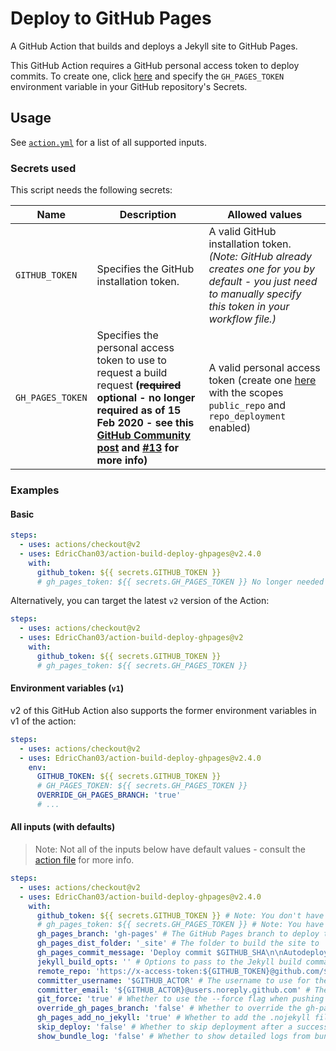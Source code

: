 # Deploy to GitHub Pages

A GitHub Action that builds and deploys a Jekyll site to GitHub Pages.

This GitHub Action requires a GitHub personal access token to deploy commits. To create one, click [here](https://github.com/settings/tokens/new?scopes=public_repo,repo_deployment&description=Token%20for%20Deploy%20GitHub%20Pages%20GitHub%20Action) and specify the `GH_PAGES_TOKEN` environment variable in your GitHub repository's Secrets.

## Usage

See [`action.yml`](./action.yml) for a list of all supported inputs.

### Secrets used

This script needs the following secrets:

Name | Description | Allowed values
---|---|---
 `GITHUB_TOKEN` | Specifies the GitHub installation token. | A valid GitHub installation token. _(Note: GitHub already creates one for you by default - you just need to manually specify this token in your workflow file.)_
 `GH_PAGES_TOKEN` | Specifies the personal access token to use to request a build request **(~~required~~ optional - no longer required as of 15 Feb 2020 - see this [GitHub Community post](https://github.community/t5/GitHub-Actions/Github-action-not-triggering-gh-pages-upon-push/m-p/46519/highlight/true#M6551) and [#13](https://github.com/EdricChan03/action-build-deploy-ghpages/issues/13) for more info)** | A valid personal access token (create one [here](https://github.com/settings/tokens/new?scopes=public_repo,repo_deployment&description=Token%20for%20Deploy%20GitHub%20Pages%20GitHub%20Action) with the scopes `public_repo` and `repo_deployment` enabled)

### Examples

#### Basic

```yml
steps:
  - uses: actions/checkout@v2
  - uses: EdricChan03/action-build-deploy-ghpages@v2.4.0
    with:
      github_token: ${{ secrets.GITHUB_TOKEN }}
      # gh_pages_token: ${{ secrets.GH_PAGES_TOKEN }} No longer needed - see https://github.community/t5/GitHub-Actions/Github-action-not-triggering-gh-pages-upon-push/m-p/46519/highlight/true#M6551 for more info
```

Alternatively, you can target the latest `v2` version of the Action:

```yml
steps:
  - uses: actions/checkout@v2
  - uses: EdricChan03/action-build-deploy-ghpages@v2
    with:
      github_token: ${{ secrets.GITHUB_TOKEN }}
      # gh_pages_token: ${{ secrets.GH_PAGES_TOKEN }}
```

#### Environment variables (`v1`)

v2 of this GitHub Action also supports the former environment variables in v1 of the action:

```yml
steps:
  - uses: actions/checkout@v2
  - uses: EdricChan03/action-build-deploy-ghpages@v2.4.0
    env:
      GITHUB_TOKEN: ${{ secrets.GITHUB_TOKEN }}
      # GH_PAGES_TOKEN: ${{ secrets.GH_PAGES_TOKEN }}
      OVERRIDE_GH_PAGES_BRANCH: 'true'
      # ...
```

#### All inputs (with defaults)

> Note: Not all of the inputs below have default values - consult the [action file](./action.yml) for more info.

```yml
steps:
  - uses: actions/checkout@v2
  - uses: EdricChan03/action-build-deploy-ghpages@v2.4.0
    with:
      github_token: ${{ secrets.GITHUB_TOKEN }} # Note: You don't have to create this secret - GitHub already does that for you (This input does not have a default value - you have to supply this yourself)
      # gh_pages_token: ${{ secrets.GH_PAGES_TOKEN }} # Note: You have to create this yourself - see the "Secrets used" section above for more info (This input does not have a default value - you have to supply this yourself) (As of 15 Feb 2020, this is no longer needed - see https://github.community/t5/GitHub-Actions/Github-action-not-triggering-gh-pages-upon-push/m-p/46519/highlight/true#M6551)
      gh_pages_branch: 'gh-pages' # The GitHub Pages branch to deploy the site to
      gh_pages_dist_folder: '_site' # The folder to build the site to
      gh_pages_commit_message: 'Deploy commit $GITHUB_SHA\n\nAutodeployed using $GITHUB_ACTION in $GITHUB_WORKFLOW' # The commit message to use when deploying the site
      jekyll_build_opts: '' # Options to pass to the Jekyll build command.
      remote_repo: 'https://x-access-token:${GITHUB_TOKEN}@github.com/${GITHUB_REPOSITORY}.git' # The repository to deploy the site to
      committer_username: '$GITHUB_ACTOR' # The username to use for the committer of the commit
      committer_email: '${GITHUB_ACTOR}@users.noreply.github.com' # The email to use for the committer of the commit
      git_force: 'true' # Whether to use the --force flag when pushing the commit
      override_gh_pages_branch: 'false' # Whether to override the gh-pages branch on push
      gh_pages_add_no_jekyll: 'true' # Whether to add the .nojekyll file to the deployed site
      skip_deploy: 'false' # Whether to skip deployment after a successful build.
      show_bundle_log: 'false' # Whether to show detailed logs from bundle install command. Useful for debugging broken builds.
```
